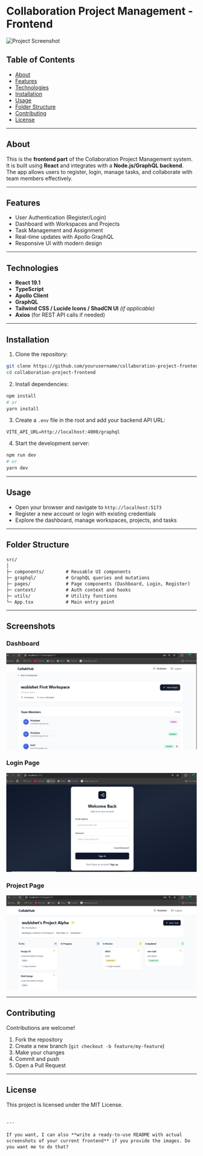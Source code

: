 
# Collaboration Project Management - Frontend

![Project Screenshot](./screenshoot/dashboard.jpg)

## Table of Contents

- [About](#about)
- [Features](#features)
- [Technologies](#technologies)
- [Installation](#installation)
- [Usage](#usage)
- [Folder Structure](#folder-structure)
- [Contributing](#contributing)
- [License](#license)

---

## About

This is the **frontend part** of the Collaboration Project Management system.  
It is built using **React** and integrates with a **Node.js/GraphQL backend**.  
The app allows users to register, login, manage tasks, and collaborate with team members effectively.

---

## Features

- User Authentication (Register/Login)
- Dashboard with Workspaces and Projects
- Task Management and Assignment
- Real-time updates with Apollo GraphQL
- Responsive UI with modern design

---

## Technologies

- **React 19.1**
- **TypeScript**
- **Apollo Client**
- **GraphQL**
- **Tailwind CSS / Lucide Icons / ShadCN UI** *(if applicable)*
- **Axios** (for REST API calls if needed)

---

## Installation

1. Clone the repository:

```bash
git clone https://github.com/yourusername/collaboration-project-frontend.git
cd collaboration-project-frontend
````

2. Install dependencies:

```bash
npm install
# or
yarn install
```

3. Create a `.env` file in the root and add your backend API URL:

```env
VITE_API_URL=http://localhost:4000/graphql
```

4. Start the development server:

```bash
npm run dev
# or
yarn dev
```

---

## Usage

* Open your browser and navigate to `http://localhost:5173`
* Register a new account or login with existing credentials
* Explore the dashboard, manage workspaces, projects, and tasks

---

## Folder Structure

```
src/
│
├─ components/        # Reusable UI components
├─ graphql/           # GraphQL queries and mutations
├─ pages/             # Page components (Dashboard, Login, Register)
├─ context/           # Auth context and hooks
├─ utils/             # Utility functions
└─ App.tsx            # Main entry point
```

---

## Screenshots

### Dashboard

![Dashboard Screenshot](./screenshoot/workspace.jpg)

### Login Page

![Login Screenshot](./screenshoot/login.png)

### Project Page

![Project Screenshot](./screenshoot/project.jpg)

---

## Contributing

Contributions are welcome!

1. Fork the repository
2. Create a new branch (`git checkout -b feature/my-feature`)
3. Make your changes
4. Commit and push
5. Open a Pull Request

---

## License

This project is licensed under the MIT License.

```  

---

If you want, I can also **write a ready-to-use README with actual screenshots of your current frontend** if you provide the images. Do you want me to do that?
```
